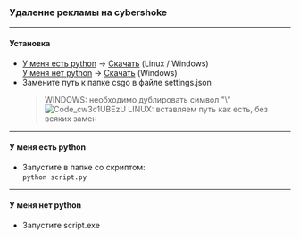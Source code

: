 ### Удаление рекламы на cybershoke
---
#### Установка
* [У меня есть python](#python) -> <a href="https://github.com/KyuGG/cybershoke_ads_remove/releases/download/python/cybershoke_ads_remove_python.zip">Скачать</a>  (Linux / Windows) <br>
[У меня нет python](#nopython) -> <a href ="https://github.com/KyuGG/cybershoke_ads_remove/releases/download/python/cybershoke_ads_remove_exe.zip">Скачать</a> (Windows)
* Замените путь к папке csgo в файле settings.json
    > WINDOWS: необходимо дублировать символ "\\"
    ![Code_cw3c1UBEzU](https://user-images.githubusercontent.com/47709593/156941517-eabc91a1-ef57-41af-975a-c3104ecf35ad.png)
    > LINUX: вставляем путь как есть, без всяких замен
---
<a id="python"></a>
#### У меня есть python
* Запустите в папке со скриптом:<br>
    `python script.py`
---
<a id="nopython"></a>
#### У меня нет python
* Запустите script.exe